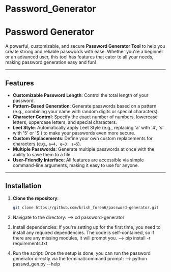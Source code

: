 # Password_Generator
# Password Generator

A powerful, customizable, and secure **Password Generator Tool** to help you create strong and reliable passwords with ease. Whether you're a beginner or an advanced user, this tool has features that cater to all your needs, making password generation easy and fun!

---

## Features

- **Customizable Password Length**: Control the total length of your password.
- **Pattern-Based Generation**: Generate passwords based on a pattern (e.g., combining your name with random digits or special characters).
- **Character Control**: Specify the exact number of numbers, lowercase letters, uppercase letters, and special characters.
- **Leet Style**: Automatically apply Leet Style (e.g., replacing 'a' with '4', 's' with '5' or '$') to make your passwords even more secure.
- **Custom Replacements**: Define your own custom replacements for characters (e.g., `a=4, e=3, s=5`).
- **Multiple Passwords**: Generate multiple passwords at once with the ability to save them to a file.
- **User-Friendly Interface**: All features are accessible via simple command-line arguments, making it easy to use for anyone.

---

## Installation

1. **Clone the repository**:
   ```bash
   git clone https://github.com/krish_foren6/password-generator.git

2. Navigate to the directory:
--> cd password-generator

3. Install dependencies: If you're setting up for the first time, you need to install any required dependencies. The code is self-contained, so if there are any missing modules, it will prompt you.
--> pip install -r requirements.txt

4. Run the script: Once the setup is done, you can run the password generator directly via the terminal/command prompt:
--> python passwd_gen.py --help
       
